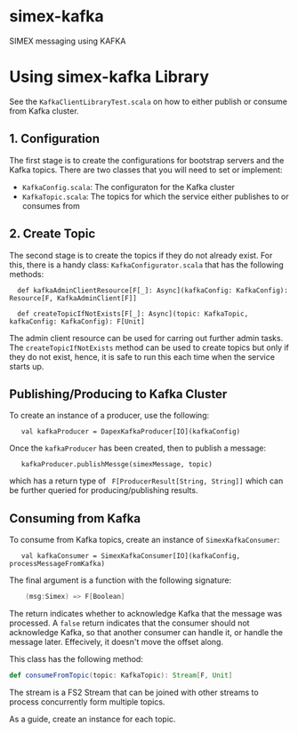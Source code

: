 # simex-kafka
SIMEX messaging using KAFKA

# Using simex-kafka Library
See the `KafkaClientLibraryTest.scala` on how to either publish or consume from Kafka cluster.

## 1. Configuration
The first stage is to create the configurations for bootstrap servers and the Kafka topics.
There are two classes that you will need to set or implement:
* `KafkaConfig.scala`: The configuraton for the Kafka cluster
* `KafkaTopic.scala`: The topics for which the service either publishes to or consumes from

## 2. Create Topic
The second stage is to create the topics if they do not already exist. For this, there is a handy class:
`KafkaConfigurator.scala` that has the following methods:

`  def kafkaAdminClientResource[F[_]: Async](kafkaConfig: KafkaConfig): Resource[F, KafkaAdminClient[F]]`

`  def createTopicIfNotExists[F[_]: Async](topic: KafkaTopic, kafkaConfig: KafkaConfig): F[Unit]`

The admin client resource can be used for carring out further admin tasks. The `createTopicIfNotExists` method
can be used to create topics but only if they do not exist, hence, it is safe to run this each time when the service
starts up.

## Publishing/Producing to Kafka Cluster
To create an instance of a producer, use the following:

`   val kafkaProducer = DapexKafkaProducer[IO](kafkaConfig)`

Once the `kafkaProducer` has been created, then to publish a message:

`   kafkaProducer.publishMessge(simexMessage, topic)`

which has a return type of ` F[ProducerResult[String, String]]` which can be further queried for producing/publishing
results.

## Consuming from Kafka
To consume from Kafka topics, create an instance of `SimexKafkaConsumer`:

`   val kafkaConsumer = SimexKafkaConsumer[IO](kafkaConfig, processMessageFromKafka)`

The final argument is a function with the following signature:
```scala
    (msg:Simex) => F[Boolean]
```

The return indicates whether to acknowledge Kafka that the message was processed. A `false` return indicates that the 
consumer should not acknowledge Kafka, so that another consumer can handle it, or handle the message later. Effecively, 
it doesn't move the offset along.

This class has the following method:
```scala
def consumeFromTopic(topic: KafkaTopic): Stream[F, Unit]
```
The stream is a FS2 Stream that can be joined with other streams to process concurrently form multiple topics.

As a guide, create an instance for each topic.